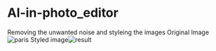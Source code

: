 # AI-in-photo_editor
Removing the unwanted noise and styleing the images
Original Image 
![paris](https://user-images.githubusercontent.com/108793964/215293533-8b85fc9c-7349-44a6-b562-66982f548d10.jpg)
Styled image![result](https://user-images.githubusercontent.com/108793964/215293559-18ce26e0-16de-4caa-bd65-984d9ac26412.png)
